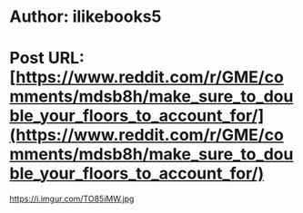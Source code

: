 # Author: ilikebooks5
# Post URL: [https://www.reddit.com/r/GME/comments/mdsb8h/make_sure_to_double_your_floors_to_account_for/](https://www.reddit.com/r/GME/comments/mdsb8h/make_sure_to_double_your_floors_to_account_for/)


https://i.imgur.com/TO85iMW.jpg